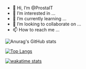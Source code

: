 - 👋 Hi, I’m @ProstaIT
- 👀 I’m interested in ...
- 🌱 I’m currently learning ...
- 💞️ I’m looking to collaborate on ...
- 📫 How to reach me ...

<!---
ProstaIT/ProstaIT is a ✨ special ✨ repository because its `README.md` (this file) appears on your GitHub profile.
You can click the Preview link to take a look at your changes.
--->

![Anurag's GitHub stats](https://github-readme-stats.vercel.app/api?username=prostait&show_icons=true&theme=dark)

[![Top Langs](https://github-readme-stats.vercel.app/api/top-langs/?username=prostait&layout=compact)](https://github.com/prostait/github-readme-stats)

[![ wakatime stats](https://github-readme-stats.vercel.app/api/wakatime?username=prostait)](https://github.com/prostait/github-readme-stats)
